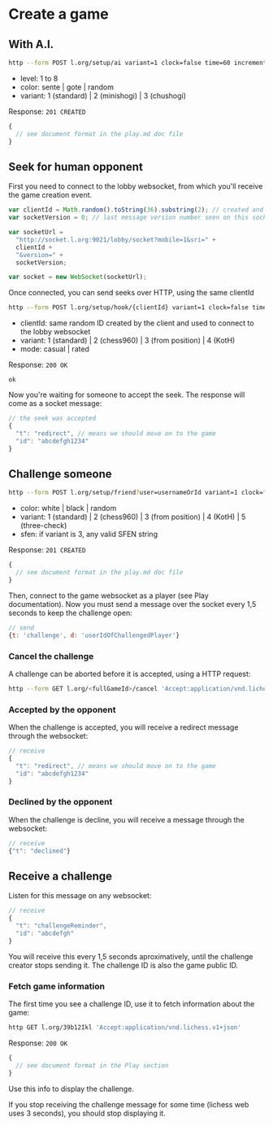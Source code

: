 # Create a game

## With A.I.

```sh
http --form POST l.org/setup/ai variant=1 clock=false time=60 increment=60 level=3 color=random 'Accept:application/vnd.lishogi.v1+json'
```

- level: 1 to 8
- color: sente | gote | random
- variant: 1 (standard) | 2 (minishogi) | 3 (chushogi)

Response: `201 CREATED`

```javascript
{
  // see document format in the play.md doc file
}
```

## Seek for human opponent

First you need to connect to the lobby websocket, from which you'll receive the game creation event.

```javascript
var clientId = Math.random().toString(36).substring(2); // created and stored by the client
var socketVersion = 0; // last message version number seen on this socket. Starts at zero.

var socketUrl =
  "http://socket.l.org:9021/lobby/socket?mobile=1&sri=" +
  clientId +
  "&version=" +
  socketVersion;

var socket = new WebSocket(socketUrl);
```

Once connected, you can send seeks over HTTP, using the same clientId

```sh
http --form POST l.org/setup/hook/{clientId} variant=1 clock=false time=60 increment=60 mode=casual 'Accept:application/vnd.lichess.v1+json'
```

- clientId: same random ID created by the client and used to connect to the lobby websocket
- variant: 1 (standard) | 2 (chess960) | 3 (from position) | 4 (KotH)
- mode: casual | rated

Response: `200 OK`

```
ok
```

Now you're waiting for someone to accept the seek. The response will come as a socket message:

```javascript
// the seek was accepted
{
  "t": "redirect", // means we should move on to the game
  "id": "abcdefgh1234"
}
```

## Challenge someone

```sh
http --form POST l.org/setup/friend?user=usernameOrId variant=1 clock=false time=60 increment=60 color=random 'Accept:application/vnd.lichess.v1+json'
```

- color: white | black | random
- variant: 1 (standard) | 2 (chess960) | 3 (from position) | 4 (KotH) | 5 (three-check)
- sfen: if variant is 3, any valid SFEN string

Response: `201 CREATED`

```javascript
{
  // see document format in the play.md doc file
}
```

Then, connect to the game websocket as a player (see Play documentation).
Now you must send a message over the socket every 1,5 seconds to keep the challenge open:

```javascript
// send
{t: 'challenge', d: 'userIdOfChallengedPlayer'}
```

### Cancel the challenge

A challenge can be aborted before it is accepted, using a HTTP request:

```sh
http --form GET l.org/<fullGameId>/cancel 'Accept:application/vnd.lichess.v1+json'
```

### Accepted by the opponent

When the challenge is accepted, you will receive a redirect message through the websocket:

```javascript
// receive
{
  "t": "redirect", // means we should move on to the game
  "id": "abcdefgh1234"
}
```

### Declined by the opponent

When the challenge is decline, you will receive a message through the websocket:

```javascript
// receive
{"t": "declined"}
```

## Receive a challenge

Listen for this message on any websocket:

```javascript
// receive
{
  "t": "challengeReminder",
  "id": "abcdefgh"
}
```

You will receive this every 1,5 seconds aproximatively, until the challenge creator stops sending it.
The challenge ID is also the game public ID.

### Fetch game information

The first time you see a challenge ID, use it to fetch information about the game:

```sh
http GET l.org/39b12Ikl 'Accept:application/vnd.lichess.v1+json'
```

Response: `200 OK`

```javascript
{
  // see document format in the Play section
}
```

Use this info to display the challenge.

If you stop receiving the challenge message for some time (lichess web uses 3 seconds),
you should stop displaying it.
